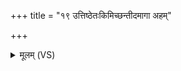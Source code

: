 +++
title = "१९ उत्तिष्ठेतःकिमिच्छन्तीदमागा अहम्"

+++
<details><summary>मूलम् (VS)</summary>

उत्ति॑ष्ठे॒तःकिमि॒च्छन्ती॒दमागा॑ अ॒हं त्वे॑डे अभि॒भूः स्वाद्गृ॒हात्। शू॑न्यै॒षी नि॑रृते॒याज॒गन्धोत्ति॑ष्ठाराते॒ प्र प॑त॒ मेह रं॑स्थाः ॥
</details>